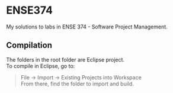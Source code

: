 # ENSE374

My solutions to labs in ENSE 374 - Software Project Management.  

## Compilation

The folders in the root folder are Eclipse project.  
To compile in Eclipse, go to:  
>File -> Import -> Existing Projects into Workspace  
From there, find the folder to import and build.